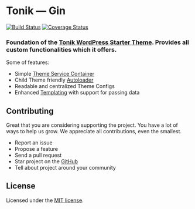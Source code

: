 # Tonik — Gin

[![Build Status](https://travis-ci.org/tonik/gin.svg?branch=develop)](https://travis-ci.org/tonik/gin) [![Coverage Status](https://coveralls.io/repos/github/tonik/gin/badge.svg?branch=develop)](https://coveralls.io/github/tonik/gin?branch=develop)

### Foundation of the [Tonik WordPress Starter Theme](https://github.com/tonik/tonik). Provides all custom functionalities which it offers.

Some of features:

- Simple [Theme Service Container](http://symfony.com/doc/2.0/glossary.html#term-service-container)
- Child Theme friendly [Autoloader](https://en.wikipedia.org/wiki/Autoload)
- Readable and centralized Theme Configs
- Enhanced [Templating](https://en.wikibooks.org/wiki/PHP_Programming/Why_Templating) with support for passing data

## Contributing

Great that you are considering supporting the project. You have a lot of ways to help us grow. We appreciate all contributions, even the smallest.

- Report an issue
- Propose a feature
- Send a pull request
- Star project on the [GitHub](https://github.com/tonik/gin)
- Tell about project around your community

## License

Licensed under the [MIT license](http://opensource.org/licenses/MIT).